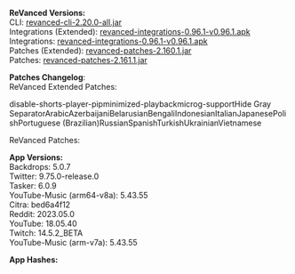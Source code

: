 **ReVanced Versions:**  
CLI: [revanced-cli-2.20.0-all.jar](https://github.com/revanced/revanced-cli/releases/tag/v2.20.0)  
Integrations (Extended): [revanced-integrations-0.96.1-v0.96.1.apk](https://github.com/inotia00/revanced-integrations/releases/tag/v0.96.1)  
Integrations: [revanced-integrations-0.96.1-v0.96.1.apk](https://github.com/revanced/revanced-integrations/releases/tag/v0.96.1)  
Patches (Extended): [revanced-patches-2.160.1.jar](https://github.com/inotia00/revanced-patches/releases/tag/v2.160.1)  
Patches: [revanced-patches-2.161.1.jar](https://github.com/revanced/revanced-patches/releases/tag/v2.161.1)  

**Patches Changelog**:   
ReVanced Extended Patches:  

disable-shorts-player-pipminimized-playbackmicrog-supportHide Gray SeparatorArabicAzerbaijaniBelarusianBengaliIndonesianItalianJapanesePolishPortuguese (Brazilian)RussianSpanishTurkishUkrainianVietnamese
  
ReVanced Patches:   


  
**App Versions:**  
Backdrops: 5.0.7  
Twitter: 9.75.0-release.0  
Tasker: 6.0.9  
YouTube-Music (arm64-v8a): 5.43.55  
Citra: bed6a4f12  
Reddit: 2023.05.0  
YouTube: 18.05.40  
Twitch: 14.5.2_BETA  
YouTube-Music (arm-v7a): 5.43.55  

**App Hashes:**  
  
